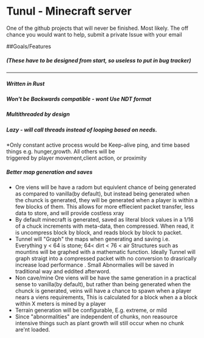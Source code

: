 # Tunul - Minecraft server

One of the github projects that will never be finished. Most likely.
The off chance you would want to help, submit a private Issue with your email

##Goals/Features

#####  (These have to be designed from start, so useless to put in bug tracker) 

---------
##### Written in Rust

##### Won't be Backwards compatible - wont Use NDT format

##### Multithreaded by design

##### Lazy - will call threads instead of looping based on needs. 
  *Only constant active process would be Keep-alive ping, and time based things e.g. hunger,growth. All others will be  
  triggered by player movement,client action, or proximity
 
##### Better map generation and saves
 
  * Ore viens will be have a radom but equivlent chance of being generated as compared to vanilla(by default),
  but instead being generated when the chunck is generated, they will be generated when a player is within a few blocks of
  them.  This allows for more effiecient packet transfer, less data to store, and will provide costless xray 
  * By default minecraft is generated, saved as literal block values in a 1/16 of a chuck increments with meta-data, then
  compressed. When read, it is uncompress block by block, and reads block by block to packet.
  * Tunnel will "Graph" the maps when generating and saving i.e. Everything y < 64 is stone; 64< dirt < 76 < air
  Structures such as mountins will be graphed with a mathematic function. Ideally Tunnel will graph straigt into
  a compressed packet with no conversion to drasrically increase load performance . Small Abnormalies will be
  saved in traditional way and eddited afterword.
  * Non cave/mine Ore viens will be have the same generation in a practical sense to vanilla(by default), but 
  rather than being generated when the chunck is generated, veins will have a chance to spawn when a player nears
  a viens requirements,   This is calculated for a block when a a block within X meters is mined by a player
  * Terrain generation will be configurable, E.g. extreme, or mild
  * Since "abnormalities" are independent of chunks, non reasource intensive things such as plant growth will still occur
  when no chunk are'nt loaded.

